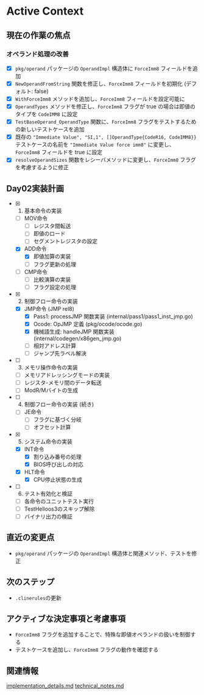 # Active Context

## 現在の作業の焦点

### オペランド処理の改善
- [x] `pkg/operand` パッケージの `OperandImpl` 構造体に `ForceImm8` フィールドを追加
- [x] `NewOperandFromString` 関数を修正し、`ForceImm8` フィールドを初期化 (デフォルト: false)
- [x] `WithForceImm8` メソッドを追加し、`ForceImm8` フィールドを設定可能に
- [x] `OperandTypes` メソッドを修正し、`ForceImm8` フラグが true の場合は即値のタイプを `CodeIMM8` に設定
- [x] `TestBaseOperand_OperandType` 関数に、`ForceImm8` フラグをテストするための新しいテストケースを追加
- [x] 既存の `"Immediate Value", "SI,1", []OperandType{CodeR16, CodeIMM8}}` テストケースの名前を `"Immediate Value force imm8"` に変更し、`ForceImm8` フィールドを true に設定
- [x] `resolveOperandSizes` 関数をレシーバメソッドに変更し、`ForceImm8` フラグを考慮するように修正

## Day02実装計画

- [x] 1. 基本命令の実装
    - [ ] MOV命令
        - [ ] レジスタ間転送
        - [ ] 即値のロード
        - [ ] セグメントレジスタの設定
    - [x] ADD命令
        - [x] 即値加算の実装
        - [ ] フラグ更新の処理
    - [ ] CMP命令
        - [ ] 比較演算の実装
        - [ ] フラグ設定の処理
- [x] 2. 制御フロー命令の実装
    - [x] JMP命令 (JMP rel8)
        - [x] Pass1: processJMP 関数実装 (internal/pass1/pass1_inst_jmp.go)
        - [x] Ocode: OpJMP 定義 (pkg/ocode/ocode.go)
        - [x] 機械語生成: handleJMP 関数実装 (internal/codegen/x86gen_jmp.go)
        - [ ] 相対アドレス計算
        - [ ] ジャンプ先ラベル解決
- [ ] 3. メモリ操作命令の実装
    - [ ] メモリアドレッシングモードの実装
    - [ ] レジスタ-メモリ間のデータ転送
    - [ ] ModR/Mバイトの生成
- [ ] 4. 制御フロー命令の実装 (続き)
    - [ ] JE命令
        - [ ] フラグに基づく分岐
        - [ ] オフセット計算
- [x] 5. システム命令の実装
    - [x] INT命令
        - [x] 割り込み番号の処理
        - [x] BIOS呼び出しの対応
    - [x] HLT命令
        - [x] CPU停止状態の生成
- [ ] 6. テスト有効化と検証
    - [ ] 各命令のユニットテスト実行
    - [ ] TestHelloos3のスキップ解除
    - [ ] バイナリ出力の検証

## 直近の変更点
- `pkg/operand` パッケージの `OperandImpl` 構造体と関連メソッド、テストを修正

## 次のステップ
- `.clinerules`の更新

## アクティブな決定事項と考慮事項
- `ForceImm8` フラグを追加することで、特殊な即値オペランドの扱いを制御する
- テストケースを追加し、`ForceImm8` フラグの動作を確認する

## 関連情報
[implementation_details.md](./implementation_details.md)
[technical_notes.md](./technical_notes.md)
